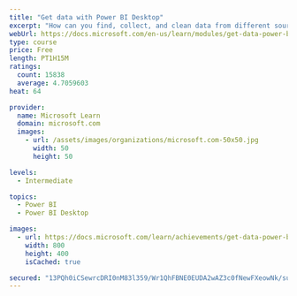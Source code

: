 ```yaml
---
title: "Get data with Power BI Desktop"
excerpt: "How can you find, collect, and clean data from different sources? Power BI is a tool for making sense of your data. You will learn tricks to make data-gathering easier."
webUrl: https://docs.microsoft.com/en-us/learn/modules/get-data-power-bi/
type: course
price: Free
length: PT1H15M
ratings:
  count: 15838
  average: 4.7059603
heat: 64

provider:
  name: Microsoft Learn
  domain: microsoft.com
  images:
    - url: /assets/images/organizations/microsoft.com-50x50.jpg
      width: 50
      height: 50

levels:
  - Intermediate

topics:
  - Power BI
  - Power BI Desktop

images:
  - url: https://docs.microsoft.com/learn/achievements/get-data-power-bi-desktop-social.png
    width: 800
    height: 400
    isCached: true

secured: "13PQh0iCSewrcDRI0nM83l359/Wr1QhFBNE0EUDA2wAZ3c0fNewFXeowNk/sus6DCV8lkniuEtGOAxduQNirKFxolRvzu2Zj044es5rLZotkv01VeUA20EhucXDxZMfnWrA4UjOQCVMo7FEQ4UnyoZIFq177PCQ+1E1CgeqPnyEZJleXSnxDac8GkO5F9qwB3LuO4nZSoKA0YlrT29FzK6GLu58EycTRMYr+399KcHMkuafOgu9MQhSXOZsyd/ja1MyZL5KxV1weVDJLeSnTpXUF2g+4rzItlPcMjdhEyxmoF22jXZNi0rLIqCfESHJPyNLnY+c1YM7AtO6mVEGUjv6SPzIciIGCq8N3MV+JiCmLxwL30iGFhCnGBhGi14Aul/O3HkaWCSWw40gUiD767HjemgpMCXJYf0+D/HWDXJPjz+BHQiIfrFfOwZ4IAK0o;mwyL8DLAkgfI+hboWD+7eQ=="
---
```


